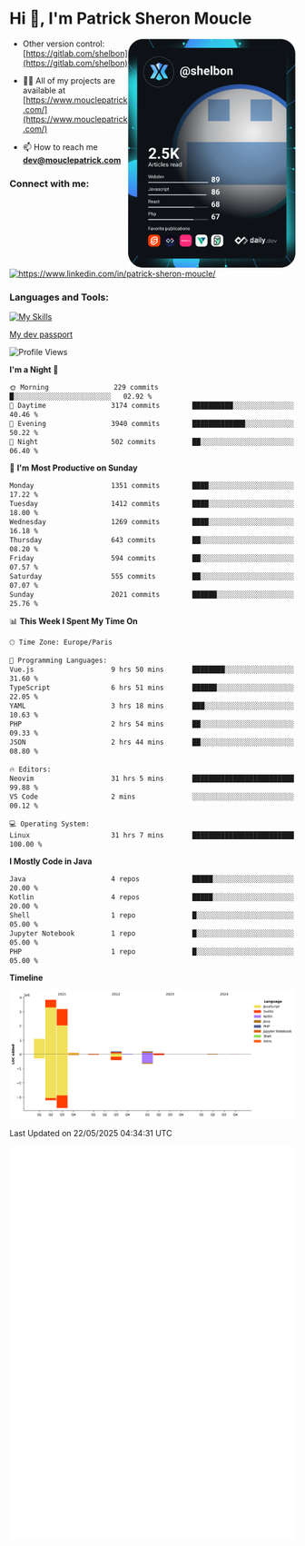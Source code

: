  
  <div align="left">
  <h1 align="left"> Hi 👋, I'm Patrick Sheron Moucle</h1>
<a     href="https://app.daily.dev/shelbon"><img src="https://github.com/shelbon/shelbon/blob/main/devcard.svg"  width="295" align="right" alt="shelbon's Dev Card"/></a>

- Other version control: [https://gitlab.com/shelbon](https://gitlab.com/shelbon)
- 👨‍💻 All of my projects are available at [https://www.mouclepatrick.com/](https://www.mouclepatrick.com/)

- 📫 How to reach me **dev@mouclepatrick.com**

<h3 align="left">Connect with me:</h3>
<p align="left">
<a href="https://linkedin.com/in/https://www.linkedin.com/in/patrick-sheron-moucle/" target="blank"  ><img align="center" src="https://raw.githubusercontent.com/rahuldkjain/github-profile-readme-generator/master/src/images/icons/Social/linked-in-alt.svg" alt="https://www.linkedin.com/in/patrick-sheron-moucle/" height="30" width="40" /></a>
</p>

<h3 align="left">Languages and Tools:</h3>
 
 [![My Skills](https://skillicons.dev/icons?i=kotlin,java,svelte,vue,spring,laravel,nuxt,htmx,go,php,elixir,graphql,css,html,tailwind,idea,vscode,redis,git,gitlab&perline=6&theme=light)](https://skillicons.dev)

[My dev passport](https://passeport.dev/p/e96cf336-11d7-4edd-916d-11af626333a8)
<!--START_SECTION:waka-->
![Profile Views](http://img.shields.io/badge/Profile%20Views-0-blue)

**I'm a Night 🦉** 

```text
🌞 Morning                229 commits         █░░░░░░░░░░░░░░░░░░░░░░░░   02.92 % 
🌆 Daytime                3174 commits        ██████████░░░░░░░░░░░░░░░   40.46 % 
🌃 Evening                3940 commits        █████████████░░░░░░░░░░░░   50.22 % 
🌙 Night                  502 commits         ██░░░░░░░░░░░░░░░░░░░░░░░   06.40 % 
```
📅 **I'm Most Productive on Sunday** 

```text
Monday                   1351 commits        ████░░░░░░░░░░░░░░░░░░░░░   17.22 % 
Tuesday                  1412 commits        ████░░░░░░░░░░░░░░░░░░░░░   18.00 % 
Wednesday                1269 commits        ████░░░░░░░░░░░░░░░░░░░░░   16.18 % 
Thursday                 643 commits         ██░░░░░░░░░░░░░░░░░░░░░░░   08.20 % 
Friday                   594 commits         ██░░░░░░░░░░░░░░░░░░░░░░░   07.57 % 
Saturday                 555 commits         ██░░░░░░░░░░░░░░░░░░░░░░░   07.07 % 
Sunday                   2021 commits        ██████░░░░░░░░░░░░░░░░░░░   25.76 % 
```


📊 **This Week I Spent My Time On** 

```text
🕑︎ Time Zone: Europe/Paris

💬 Programming Languages: 
Vue.js                   9 hrs 50 mins       ████████░░░░░░░░░░░░░░░░░   31.60 % 
TypeScript               6 hrs 51 mins       ██████░░░░░░░░░░░░░░░░░░░   22.05 % 
YAML                     3 hrs 18 mins       ███░░░░░░░░░░░░░░░░░░░░░░   10.63 % 
PHP                      2 hrs 54 mins       ██░░░░░░░░░░░░░░░░░░░░░░░   09.33 % 
JSON                     2 hrs 44 mins       ██░░░░░░░░░░░░░░░░░░░░░░░   08.80 % 

🔥 Editors: 
Neovim                   31 hrs 5 mins       █████████████████████████   99.88 % 
VS Code                  2 mins              ░░░░░░░░░░░░░░░░░░░░░░░░░   00.12 % 

💻 Operating System: 
Linux                    31 hrs 7 mins       █████████████████████████   100.00 % 
```

**I Mostly Code in Java** 

```text
Java                     4 repos             █████░░░░░░░░░░░░░░░░░░░░   20.00 % 
Kotlin                   4 repos             █████░░░░░░░░░░░░░░░░░░░░   20.00 % 
Shell                    1 repo              █░░░░░░░░░░░░░░░░░░░░░░░░   05.00 % 
Jupyter Notebook         1 repo              █░░░░░░░░░░░░░░░░░░░░░░░░   05.00 % 
PHP                      1 repo              █░░░░░░░░░░░░░░░░░░░░░░░░   05.00 % 
```



**Timeline**

![Lines of Code chart](https://raw.githubusercontent.com/shelbon/shelbon/main/assets/bar_graph.png)


 Last Updated on 22/05/2025 04:34:31 UTC
<!--END_SECTION:waka--> 
![Metrics](https://github.com/shelbon/shelbon/blob/main/github-metrics.svg)
